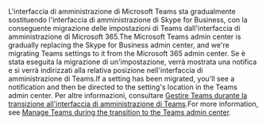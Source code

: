 <span data-ttu-id="386e4-101">L'interfaccia di amministrazione di Microsoft Teams sta gradualmente sostituendo l'interfaccia di amministrazione di Skype for Business, con la conseguente migrazione delle impostazioni di Teams dall'interfaccia di amministrazione di Microsoft 365.</span><span class="sxs-lookup"><span data-stu-id="386e4-101">The Microsoft Teams admin center is gradually replacing the Skype for Business admin center, and we're migrating Teams settings to it from the Microsoft 365 admin center.</span></span> <span data-ttu-id="386e4-102">Se è stata eseguita la migrazione di un'impostazione, verrà mostrata una notifica e si verrà indirizzati alla relativa posizione nell'interfaccia di amministrazione di Teams.</span><span class="sxs-lookup"><span data-stu-id="386e4-102">If a setting has been migrated, you'll see a notification and then be directed to the setting's location in the Teams admin center.</span></span> <span data-ttu-id="386e4-103">Per altre informazioni, consultare [Gestire Teams durante la transizione all'interfaccia di amministrazione di Teams](../manage-teams-skypeforbusiness-admin-center.md).</span><span class="sxs-lookup"><span data-stu-id="386e4-103">For more information, see [Manage Teams during the transition to the Teams admin center](../manage-teams-skypeforbusiness-admin-center.md).</span></span>
